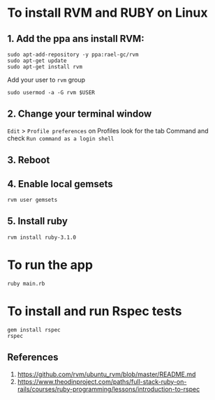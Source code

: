 # To install RVM and RUBY on Linux

## 1. Add the ppa ans install RVM:

```term
sudo apt-add-repository -y ppa:rael-gc/rvm
sudo apt-get update
sudo apt-get install rvm
```
Add your user to `rvm` group

```term
sudo usermod -a -G rvm $USER
```
## 2. Change your terminal window

`Edit` > `Profile preferences` on Profiles look for the tab Command and check `Run command as a login shell`

## 3. Reboot 

## 4. Enable local gemsets

```term
rvm user gemsets
```

## 5. Install ruby

```term
rvm install ruby-3.1.0
```

# To run the app

```term
ruby main.rb
```
# To install and run Rspec tests

```term
gem install rspec
rspec
```
	
## References

1. https://github.com/rvm/ubuntu_rvm/blob/master/README.md
2. https://www.theodinproject.com/paths/full-stack-ruby-on-rails/courses/ruby-programming/lessons/introduction-to-rspec
